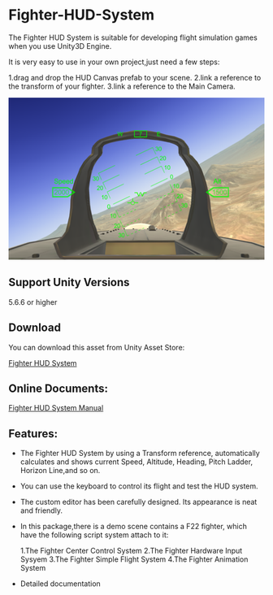 # Fighter-HUD-System
The Fighter HUD System is suitable for developing flight simulation games when you use Unity3D Engine.

It is very easy to use in your own project,just need a few steps:

1.drag and drop the HUD Canvas prefab to your scene.
2.link a reference to the transform of your fighter.
3.link a reference to the Main Camera.

![image](https://github.com/swordmaster003/Fighter-HUD-System/blob/master/Screenshots/Cover.png)

## Support Unity Versions

5.6.6 or higher

## Download

You can download this asset from Unity Asset Store:

[Fighter HUD System](https://assetstore.unity.com/packages/tools/gui/fighter-hud-system-151668?aid=1101l3qJu)

## Online Documents:

[Fighter HUD System Manual](https://www.swordmaster.info/documents/unity-assets-documents/fighter-hud-system-manual-document/)

## Features:

- The Fighter HUD System by using a Transform reference, automatically calculates and shows current Speed, Altitude, Heading, Pitch Ladder,   Horizon Line,and so on.

- You can use the keyboard to control its flight and test the HUD system.

- The custom editor has been carefully designed. Its appearance is neat and friendly.

- In this package,there is a demo scene contains a F22 fighter, which have the following script system attach to it:

  1.The Fighter Center Control System
  2.The Fighter Hardware Input Sysyem
  3.The Fighter Simple Flight System
  4.The Fighter Animation System

-  Detailed documentation
